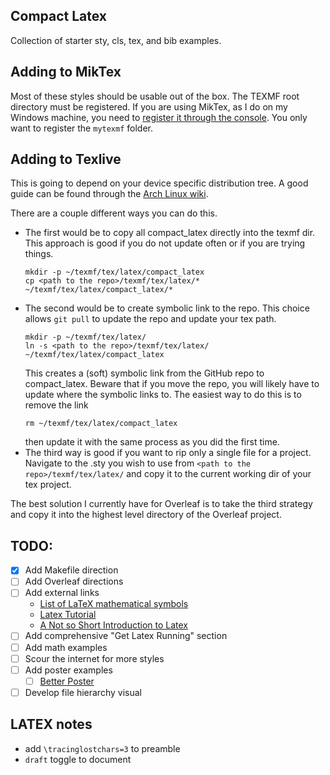 ## Compact Latex
Collection of starter sty, cls, tex, and bib examples.

## Adding to MikTex
Most of these styles should be usable out of the box. The TEXMF root directory
must be registered. If you are using MikTex, as I do on my Windows machine, you
need to [register it through the
console](https://tex.stackexchange.com/questions/1137/where-do-i-place-my-own-sty-or-cls-files-to-make-them-available-to-all-my-te).
You only want to register the `mytexmf` folder.

## Adding to Texlive
This is going to depend on your device specific distribution tree. A good guide 
can be found through the [Arch Linux wiki](wiki.archlinux.org/title/TeX_Live). 

There are a couple different ways you can do this. 
- The first would be to copy all compact_latex directly into the texmf dir. 
  This approach is good if you do not update often or if you are trying things. 
  ```
  mkdir -p ~/texmf/tex/latex/compact_latex
  cp <path to the repo>/texmf/tex/latex/* ~/texmf/tex/latex/compact_latex/*
  ```
- The second would be to create symbolic link to the repo. This choice allows 
  `git pull` to update the repo and update your tex path.
  ```
  mkdir -p ~/texmf/tex/latex/
  ln -s <path to the repo>/texmf/tex/latex/ ~/texmf/tex/latex/compact_latex
  ```
  This creates a (soft) symbolic link from the GitHub repo to compact_latex. 
  Beware that if you move the repo, you will likely have to update where the 
  symbolic links to. The easiest way to do this is to remove the link
  ```
  rm ~/texmf/tex/latex/compact_latex
  ```
  then update it with the same process as you did the first time.
- The third way is good if you want to rip only a single file for a project. 
  Navigate to the .sty you wish to use from 
  `<path to the repo>/texmf/tex/latex/` and copy it to the current working dir
  of your tex project.
 
 
The best solution I currently have for Overleaf is to take the third strategy 
  and copy it into the highest level directory of the Overleaf project.

## TODO:

- [X] Add Makefile direction
- [ ] Add Overleaf directions
- [ ] Add external links
  - [List of LaTeX mathematical symbols](https://oeis.org/wiki/List_of_LaTeX_mathematical_symbols)
  - [Latex Tutorial](https://latex-tutorial.com/)
  - [A Not so Short Introduction to Latex](https://tobi.oetiker.ch/lshort/lshort.pdf)
- [ ] Add comprehensive "Get Latex Running" section
- [ ] Add math examples
- [ ] Scour the internet for more styles
- [ ] Add poster examples
  - [ ] [Better Poster](https://github.com/rafaelbailo/betterposter-latex-template)
- [ ] Develop file hierarchy visual

## LATEX notes
- add `\tracinglostchars=3` to preamble
- `draft` toggle to document
